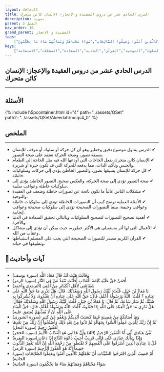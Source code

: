 ```yaml
---
layout: default
title: الدرس الحادي عشر من دروس العقيدة والإعجاز- الإنسان كائن متحرك
description: تمهيد 
parent: الفصل ٥
nav_order: 16
grand_parent: العقيدة و الاعجاز
tags: 
    ["وَقَالَتْ هَيْتَ لَكَ قَالَ مَعَاذَ اللَّه","أَفَمَنْ حَقَّ عَلَيْهِ كَلِمَةُ الْعَذَابِ أَفَأَنْتَ تُنْقِذُ مَنْ فِي النَّارِ","شَفَاعَتِي لِأَهْلِ الْكَبَائِرِ مِنْ أُمَّتِي","يَا مُعَاذُ بْنَ جَبَلٍ، قُلْتُ: لَبَّيْكَ رَسُولَ اللَّهِ وَسَعْدَيْكَ، قَالَ: هَلْ تَدْرِي مَا حَقُّ اللَّهِ عَلَى عِبَادِهِ ؟ قُلْتُ: اللَّهُ وَرَسُولُهُ أَعْلَمُ، قَالَ: حَقُّ اللَّهِ عَلَى عِبَادِهِ أَنْ يَعْبُدُوهُ، وَلَا يُشْرِكُوا بِهِ شَيْئًا، ثُمَّ سَارَ سَاعَةً، ثُمَّ قَالَ: يَا مُعَاذُ بْنَ جَبَلٍ، قُلْتُ: لَبَّيْكَ رَسُولَ اللَّهِ وَسَعْدَيْكَ فَقَالَ: هَلْ تَدْرِي مَا حَقُّ الْعِبَادِ عَلَى اللَّهِ إِذَا فَعَلُوهُ، قُلْتُ: اللَّهُ وَرَسُولُهُ أَعْلَمُ، قَالَ: حَقُّ الْعِبَادِ عَلَى اللَّهِ أَنْ لَا يُعَذِّبَهُمْ","وَمَا أَصَابَكُمْ مِنْ مُصِيبَةٍ فَبِمَا كَسَبَتْ أَيْدِيكُمْ وَيَعْفُو عَنْ كَثِيرٍ","ثُمَّ إِنَّ رَبَّكَ لِلَّذِينَ عَمِلُوا السُّوءَ بِجَهَالَةٍ ثُمَّ تَابُوا مِنْ بَعْدِ ذَلِكَ وَأَصْلَحُوا إِنَّ رَبَّكَ مِنْ بَعْدِهَا لَغَفُورٌ رَحِيمٌ","نَبِّئْ عِبَادِي أَنِّي أَنَا الْغَفُورُ الرَّحِيمُ (49) وَأَنَّ عَذَابِي هُوَ الْعَذَابُ الْأَلِيمُ","وَإِذَا سَأَلَكَ عِبَادِي عَنِّي فَإِنِّي قَرِيبٌ أُجِيبُ دَعْوَةَ الدَّاعِ إِذَا دَعَانِ","قُلْ يَا عِبَادِيَ الَّذِينَ أَسْرَفُوا عَلَى أَنْفُسِهِمْ لَا تَقْنَطُوا مِنْ رَحْمَةِ اللَّهِ إِنَّ اللَّهَ يَغْفِرُ الذُّنُوبَ جَمِيعاً إِنَّهُ هُوَ الْغَفُورُ الرَّحِيمُ","أَمْ حَسِبَ الَّذِينَ اجْتَرَحُوا السَّيِّئَاتِ أَنْ نَجْعَلَهُمْ كَالَّذِينَ آمَنُوا وَعَمِلُوا الصَّالِحَاتِ","سَوَاءً مَحْيَاهُمْ وَمَمَاتُهُمْ سَاءَ مَا يَحْكُمُونَ"]
keys:
    ["الحركة","التصور","العقيدة","السلوك","التوحيد","القرآن","الحديث","السعادة","المشكلات","الاستقامة"]
---
```

## ‏الدرس الحادي عشر من دروس العقيدة والإعجاز: الإنسان كائن متحرك
***
## الأسئلة 
{% include h5pcontainer.html id="4" path="../assets/QSet" path2="../assets/QSet/Akeedah/mcqs4_0" %}
## الملخص
***
- ‏✔ الدرس يتناول موضوع دقيق وخطير وهو أن كل حركة أو سلوك أو موقف للإنسان يسبقه تصور، وصحة الحركة تعتمد على صحة التصور. 
- ‏✔ الإنسان كائن متحرك بفعل الحاجات التي أودعها الله فيه مثل الحاجة إلى الطعام والجنس وتأكيد الذات، مما يدفعه للحركة التي قد تكون خيرة أو شريرة. 
- ‏✔ كل حركة للإنسان يسبقها تصور، والتصور الخاطئ يؤدي إلى حركات وسلوكيات خاطئة. 
- ‏✔ صحة التصور تؤدي إلى صحة الحركة، والعكس صحيح. التصور الخاطئ يؤدي إلى سلوكيات خاطئة وعواقب سلبية. 
- ‏✔ مشكلات الناس غالباً ما تكون ناتجة عن تصورات خاطئة وضعف في العقيدة والتوحيد. 
- ‏✔ الأمثلة العملية توضح كيف أن التصورات الخاطئة تؤدي إلى سلوكيات خاطئة وعواقب وخيمة، بينما التصورات الصحيحة تؤدي إلى سلوكيات صحيحة وعواقب إيجابية. 
- ‏✔ أهمية تصحيح التصورات لتصحيح السلوكيات وبالتالي تحقيق السعادة في الدنيا والآخرة. 
- ‏✔ الأعمال التي لها أثر مستقبلي هي الأكثر خطورة، حيث يمكن أن تؤدي إلى مشاكل وعقاب من الله. 
- ‏✔ القرآن الكريم مصدر للتصورات الصحيحة التي يجب على المسلم استنباطها وتطبيقها في حياته. 

## 📜آيات وأحاديث
***
- ‏وَقَالَتْ هَيْتَ لَكَ قَالَ مَعَاذَ اللَّه (سورة يوسف)
- ‏أَفَمَنْ حَقَّ عَلَيْهِ كَلِمَةُ الْعَذَابِ أَفَأَنْتَ تُنْقِذُ مَنْ فِي النَّارِ (سورة الزمر)
- ‏شَفَاعَتِي لِأَهْلِ الْكَبَائِرِ مِنْ أُمَّتِي (الترمذي وأحمد)
- ‏يَا مُعَاذُ بْنَ جَبَلٍ، قُلْتُ: لَبَّيْكَ رَسُولَ اللَّهِ وَسَعْدَيْكَ، قَالَ: هَلْ تَدْرِي مَا حَقُّ اللَّهِ عَلَى عِبَادِهِ ؟ قُلْتُ: اللَّهُ وَرَسُولُهُ أَعْلَمُ، قَالَ: حَقُّ اللَّهِ عَلَى عِبَادِهِ أَنْ يَعْبُدُوهُ، وَلَا يُشْرِكُوا بِهِ شَيْئًا، ثُمَّ سَارَ سَاعَةً، ثُمَّ قَالَ: يَا مُعَاذُ بْنَ جَبَلٍ، قُلْتُ: لَبَّيْكَ رَسُولَ اللَّهِ وَسَعْدَيْكَ فَقَالَ: هَلْ تَدْرِي مَا حَقُّ الْعِبَادِ عَلَى اللَّهِ إِذَا فَعَلُوهُ، قُلْتُ: اللَّهُ وَرَسُولُهُ أَعْلَمُ، قَالَ: حَقُّ الْعِبَادِ عَلَى اللَّهِ أَنْ لَا يُعَذِّبَهُمْ (متفق عليه)
- ‏وَمَا أَصَابَكُمْ مِنْ مُصِيبَةٍ فَبِمَا كَسَبَتْ أَيْدِيكُمْ وَيَعْفُو عَنْ كَثِيرٍ (سورة الشورى)
- ‏ثُمَّ إِنَّ رَبَّكَ لِلَّذِينَ عَمِلُوا السُّوءَ بِجَهَالَةٍ ثُمَّ تَابُوا مِنْ بَعْدِ ذَلِكَ وَأَصْلَحُوا إِنَّ رَبَّكَ مِنْ بَعْدِهَا لَغَفُورٌ رَحِيمٌ (سورة النحل)
- ‏نَبِّئْ عِبَادِي أَنِّي أَنَا الْغَفُورُ الرَّحِيمُ (49) وَأَنَّ عَذَابِي هُوَ الْعَذَابُ الْأَلِيمُ (سورة الحجر)
- ‏وَإِذَا سَأَلَكَ عِبَادِي عَنِّي فَإِنِّي قَرِيبٌ أُجِيبُ دَعْوَةَ الدَّاعِ إِذَا دَعَانِ (سورة البقرة)
- ‏قُلْ يَا عِبَادِيَ الَّذِينَ أَسْرَفُوا عَلَى أَنْفُسِهِمْ لَا تَقْنَطُوا مِنْ رَحْمَةِ اللَّهِ إِنَّ اللَّهَ يَغْفِرُ الذُّنُوبَ جَمِيعاً إِنَّهُ هُوَ الْغَفُورُ الرَّحِيمُ (سورة الزمر)
- ‏أَمْ حَسِبَ الَّذِينَ اجْتَرَحُوا السَّيِّئَاتِ أَنْ نَجْعَلَهُمْ كَالَّذِينَ آمَنُوا وَعَمِلُوا الصَّالِحَاتِ (سورة الجاثية)
- ‏سَوَاءً مَحْيَاهُمْ وَمَمَاتُهُمْ سَاءَ مَا يَحْكُمُونَ (سورة الجاثية)

